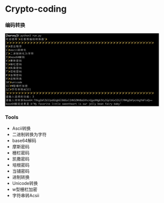 # Crypto-coding
### 编码转换
![image](https://github.com/Harveysn0w/Crypto-coding/blob/master/crcoding.png)
### Tools
- Ascii转换
- 二进制转换为字符
- base64解码
- 摩斯密码
- 栅栏密码
- 凯撒密码
- 培根密码
- 当铺密码
- 进制转换
- Unicode转换
- w型栅栏加密
- 字符串转Acsii

